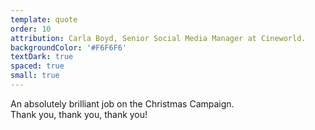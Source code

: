 ```yaml
---
template: quote
order: 10
attribution: Carla Boyd, Senior Social Media Manager at Cineworld.
backgroundColor: '#F6F6F6'
textDark: true
spaced: true
small: true
---
```


An absolutely brilliant job on the Christmas Campaign.  
Thank you, thank you, thank you!
